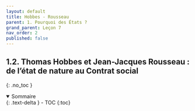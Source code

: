 ```yaml
---
layout: default
title: Hobbes - Rousseau
parent: 1. Pourquoi des États ?
grand_parent: Leçon 7
nav_order: 2
published: false
---
```

## 1.2. Thomas Hobbes et Jean-Jacques Rousseau : de l’état de nature au Contrat social
{: .no_toc }

<details open markdown="block">
  <summary>
    Sommaire
  </summary>
  {: .text-delta }
- TOC
{:toc}
</details>
